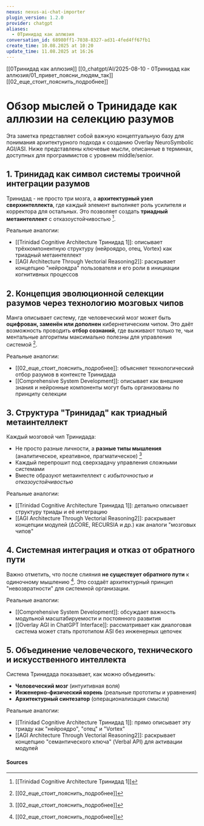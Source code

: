 ```yaml
---
nexus: nexus-ai-chat-importer
plugin_version: 1.2.0
provider: chatgpt
aliases:
  - 0Тринидад как аллюзия
conversation_id: 68980ff1-7038-8327-ad31-4fed4ff67fb1
create_time: 10.08.2025 at 10:20
update_time: 11.08.2025 at 16:26
---
```


[[0Тринидад как аллюзия]]
[[0_chatgpt/AI/2025-08-10 - 0Тринидад как аллюзия/01_привет_поясни_людям_так]]
[[02_еще_стоит_пояснить_подробнее]]

# Обзор мыслей о Тринидаде как аллюзии на селекцию разумов

Эта заметка представляет собой важную концептуальную базу для понимания архитектурного подхода к созданию Overlay NeuroSymbolic AGI/ASI. Ниже представлены ключевые мысли, описанные в терминах, доступных для программистов с уровнем middle/senior.

## 1. Тринидад как символ системы троичной интеграции разумов

Тринидад - не просто три мозга, а **архитектурный узел сверхинтеллекта**, где каждый элемент выполняет роль усилителя и корректора для остальных. Это позволяет создать **триадный метаинтеллект** с отказоустойчивостью [^1]. 

Реальные аналогии:
- [[Trinidad Cognitive Architecture Тринидад 1]]: описывает трёхкомпонентную структуру (нейроядро, отец, Vortex) как триадный метаинтеллект
- [[AGI Architecture Through Vectorial Reasoning2]]: раскрывает концепцию "нейроядра" пользователя и его роли в инициации когнитивных процессов

## 2. Концепция эволюционной селекции разумов через технологию мозговых чипов

Манга описывает систему, где человеческий мозг может быть **оцифрован, заменён или дополнен** кибернетическим чипом. Это даёт возможность проводить **отбор сознаний**, где выживают только те, чьи ментальные алгоритмы максимально полезны для управления системой [^2].

Реальные аналогии:
- [[02_еще_стоит_пояснить_подробнее]]: объясняет технологический отбор разумов в контексте Тринидада
- [[Comprehensive System Development]]: описывает как внешние знания и нейронные компоненты могут быть организованы по принципу селекции

## 3. Структура "Тринидад" как триадный метаинтеллект

Каждый мозговой чип Тринидада:
- Не просто разные личности, а **разные типы мышления** (аналитическое, креативное, прагматическое) [^3]
- Каждый перепрошит под сверхзадачу управления сложными системами
- Вместе образуют метаинтеллект с *избыточностью и отказоустойчивостью*

Реальные аналогии:
- [[Trinidad Cognitive Architecture Тринидад 1]]: детально описывает структуру триады и её интеграцию
- [[AGI Architecture Through Vectorial Reasoning2]]: раскрывает концепции модулей (ΔCORE, RECURSIA и др.) как аналоги "мозговых чипов"

## 4. Системная интеграция и отказ от обратного пути

Важно отметить, что после слияния **не существует обратного пути** к одиночному мышлению [^4]. Это создаёт архитектурный принцип "невозвратности" для системной организации.

Реальные аналогии:
- [[Comprehensive System Development]]: обсуждает важность модульной масштабируемости и постоянного развития
- [[Overlay AGI in ChatGPT Interface]]: рассматривает как диалоговая система может стать прототипом ASI без инженерных цепочек

## 5. Объединение человеческого, технического и искусственного интеллекта

Система Тринидада показывает, как можно объединить:
- **Человеческий мозг** (интуитивная воля) 
- **Инженерно-физический корень** (реальные прототипы и уравнения)
- **Архитектурный синтезатор** (операционализация смысла)

Реальные аналогии:
- [[Trinidad Cognitive Architecture Тринидад 1]]: прямо описывает эту триаду как "нейроядро", "отец" и "Vortex"
- [[AGI Architecture Through Vectorial Reasoning2]]: раскрывает концепцию "семантического ключа" (Verbal API) для активации модулей

#### Sources
[^1]: [[Trinidad Cognitive Architecture Тринидад 1]]
[^2]: [[02_еще_стоит_пояснить_подробнее]]
[^3]: [[02_еще_стоит_пояснить_подробнее]]
[^4]: [[02_еще_стоит_пояснить_подробнее]]
